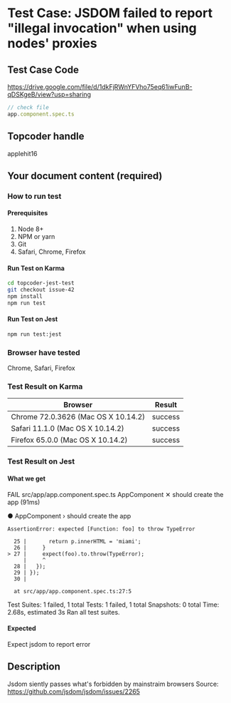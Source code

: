 # Test Case: JSDOM failed to report "illegal invocation" when using nodes' proxies

## Test Case Code
https://drive.google.com/file/d/1dkFjRWnYFVho75eq61iwFunB-qDSKgeB/view?usp=sharing

```js
// check file
app.component.spec.ts
```

## Topcoder handle

applehit16

## Your document content (required)
### How to run test
#### Prerequisites

1. Node 8+
2. NPM or yarn
3. Git
4. Safari, Chrome, Firefox

#### Run Test on Karma

```bash
cd topcoder-jest-test
git checkout issue-42
npm install
npm run test
```
#### Run Test on Jest

```bash
npm run test:jest
```

### Browser have tested

Chrome, Safari, Firefox

### Test Result on Karma

| Browser | Result |
| ------ | ------ |
| Chrome 72.0.3626 (Mac OS X 10.14.2) | success |
| Safari 11.1.0 (Mac OS X 10.14.2)  | success |
| Firefox 65.0.0 (Mac OS X 10.14.2) | success |


### Test Result on Jest
#### What we get
 FAIL  src/app/app.component.spec.ts
  AppComponent
    ✕ should create the app (91ms)

  ● AppComponent › should create the app

    AssertionError: expected [Function: foo] to throw TypeError

      25 |       return p.innerHTML = 'miami';
      26 |     }
    > 27 |     expect(foo).to.throw(TypeError);
         |     ^
      28 |   });
      29 | });
      30 |

      at src/app/app.component.spec.ts:27:5

Test Suites: 1 failed, 1 total
Tests:       1 failed, 1 total
Snapshots:   0 total
Time:        2.68s, estimated 3s
Ran all test suites.

#### Expected
Expect jsdom to report error

## Description

Jsdom siently passes what's forbidden by mainstraim browsers
Source: https://github.com/jsdom/jsdom/issues/2265
